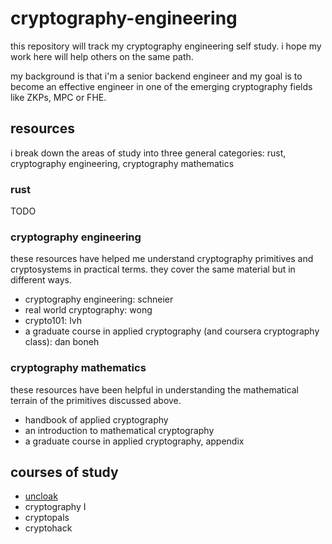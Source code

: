 # cryptography-engineering

this repository will track my cryptography engineering self study.
i hope my work here will help others on the same path.

my background is that i'm a senior backend engineer and my goal is to become an 
effective engineer in one of the emerging cryptography fields like ZKPs, MPC or FHE.

## resources

i break down the areas of study into three general categories: rust, cryptography engineering, cryptography mathematics

### rust
TODO

### cryptography engineering
these resources have helped me understand cryptography primitives and 
cryptosystems in practical terms. they cover the same material but in different ways.

* cryptography engineering: schneier
* real world cryptography: wong
* crypto101: lvh
* a graduate course in applied cryptography (and coursera cryptography class): dan boneh

### cryptography mathematics
these resources have been helpful in understanding the mathematical terrain of the 
primitives discussed above.
* handbook of applied cryptography
* an introduction to mathematical cryptography
* a graduate course in applied cryptography, appendix

## courses of study
* [uncloak](uncloak/)
* cryptography I
* cryptopals
* cryptohack